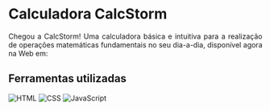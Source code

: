 # Calculadora CalcStorm

<p align="justify">
  Chegou a CalcStorm! Uma calculadora básica e intuitiva para a realização de operações matemáticas fundamentais no seu dia-a-dia, disponível agora na Web em: <a></a>
</p>

## Ferramentas utilizadas

![HTML](https://img.shields.io/badge/-HTML-blue?style=for-the-badge&logo=html&logoColor=yellow)
![CSS](https://img.shields.io/badge/-CSS-blue?style=for-the-badge&logo=css&logoColor=yellow)
![JavaScript](https://img.shields.io/badge/-JavaScript-blue?style=for-the-badge&logo=javascript&logoColor=yellow)
